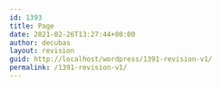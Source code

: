 ```yaml
---
id: 1393
title: Page
date: 2021-02-26T13:27:44+00:00
author: decubas
layout: revision
guid: http://localhost/wordpress/1391-revision-v1/
permalink: /1391-revision-v1/
---
```

